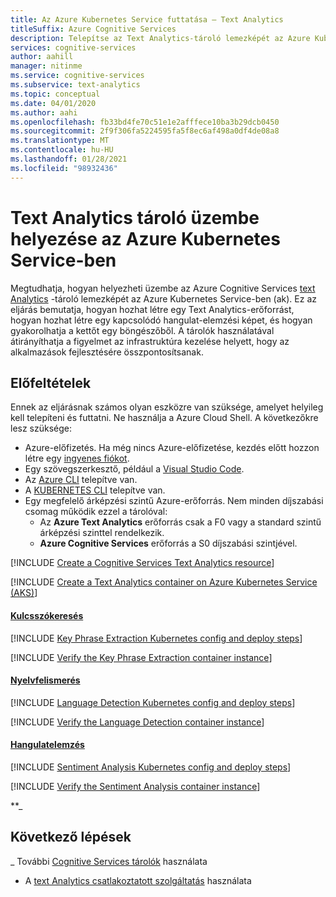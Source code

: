 ```yaml
---
title: Az Azure Kubernetes Service futtatása – Text Analytics
titleSuffix: Azure Cognitive Services
description: Telepítse az Text Analytics-tároló lemezképét az Azure Kubernetes szolgáltatásba, és tesztelje egy böngészőben.
services: cognitive-services
author: aahill
manager: nitinme
ms.service: cognitive-services
ms.subservice: text-analytics
ms.topic: conceptual
ms.date: 04/01/2020
ms.author: aahi
ms.openlocfilehash: fb33bd4fe70c51e1e2afffece10ba3b29dcb0450
ms.sourcegitcommit: 2f9f306fa5224595fa5f8ec6af498a0df4de08a8
ms.translationtype: MT
ms.contentlocale: hu-HU
ms.lasthandoff: 01/28/2021
ms.locfileid: "98932436"
---
```

# <a name="deploy-a-text-analytics-container-to-azure-kubernetes-service"></a>Text Analytics tároló üzembe helyezése az Azure Kubernetes Service-ben

Megtudhatja, hogyan helyezheti üzembe az Azure Cognitive Services [text Analytics](./text-analytics-how-to-install-containers.md) -tároló lemezképét az Azure Kubernetes Service-ben (ak). Ez az eljárás bemutatja, hogyan hozhat létre egy Text Analytics-erőforrást, hogyan hozhat létre egy kapcsolódó hangulat-elemzési képet, és hogyan gyakorolhatja a kettőt egy böngészőből. A tárolók használatával átirányíthatja a figyelmet az infrastruktúra kezelése helyett, hogy az alkalmazások fejlesztésére összpontosítsanak.

## <a name="prerequisites"></a>Előfeltételek

Ennek az eljárásnak számos olyan eszközre van szüksége, amelyet helyileg kell telepíteni és futtatni. Ne használja a Azure Cloud Shell. A következőkre lesz szüksége:

* Azure-előfizetés. Ha még nincs Azure-előfizetése, kezdés előtt hozzon létre egy [ingyenes fiókot](https://azure.microsoft.com/free/cognitive-services).
* Egy szövegszerkesztő, például a [Visual Studio Code](https://code.visualstudio.com/download).
* Az [Azure CLI](/cli/azure/install-azure-cli) telepítve van.
* A [KUBERNETES CLI](https://kubernetes.io/docs/tasks/tools/install-kubectl/) telepítve van.
* Egy megfelelő árképzési szintű Azure-erőforrás. Nem minden díjszabási csomag működik ezzel a tárolóval:
    * Az **Azure Text Analytics** erőforrás csak a F0 vagy a standard szintű árképzési szinttel rendelkezik.
    * **Azure Cognitive Services** erőforrás a S0 díjszabási szintjével.

[!INCLUDE [Create a Cognitive Services Text Analytics resource](../includes/create-text-analytics-resource.md)]

[!INCLUDE [Create a Text Analytics container on Azure Kubernetes Service (AKS)](../../containers/includes/create-aks-resource.md)]

#### <a name="key-phrase-extraction"></a>[Kulcsszókeresés](#tab/keyphrase)

[!INCLUDE [Key Phrase Extraction Kubernetes config and deploy steps](../includes/key-phrase-extraction-kubernetes-config-deploy.md)]

[!INCLUDE [Verify the Key Phrase Extraction container instance](../includes/verify-key-phrase-extraction-container.md)]

#### <a name="language-detection"></a>[Nyelvfelismerés](#tab/language)

[!INCLUDE [Language Detection Kubernetes config and deploy steps](../includes/language-detection-kubernetes-config-deploy.md)]

[!INCLUDE [Verify the Language Detection container instance](../includes/verify-language-detection-container.md)]

#### <a name="sentiment-analysis"></a>[Hangulatelemzés](#tab/sentiment)

[!INCLUDE [Sentiment Analysis Kubernetes config and deploy steps](../includes/sentiment-analysis-kubernetes-config-deploy.md)]

[!INCLUDE [Verify the Sentiment Analysis container instance](../includes/verify-sentiment-analysis-container.md)]

**_

## <a name="next-steps"></a>Következő lépések

_ További [Cognitive Services tárolók](../../cognitive-services-container-support.md) használata
* A [text Analytics csatlakoztatott szolgáltatás](../index.yml) használata
